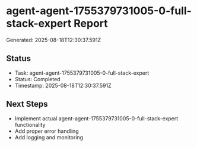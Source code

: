 # agent-agent-1755379731005-0-full-stack-expert Report

Generated: 2025-08-18T12:30:37.591Z

## Status
- Task: agent-agent-1755379731005-0-full-stack-expert
- Status: Completed
- Timestamp: 2025-08-18T12:30:37.591Z

## Next Steps
- Implement actual agent-agent-1755379731005-0-full-stack-expert functionality
- Add proper error handling
- Add logging and monitoring
